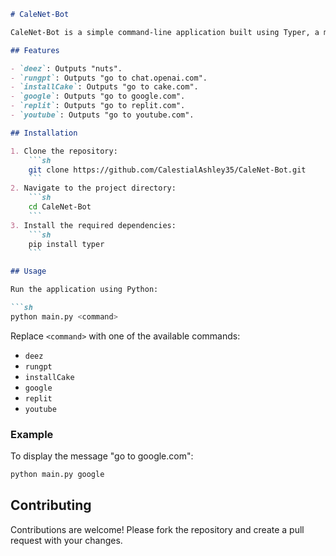 ```markdown
# CaleNet-Bot

CaleNet-Bot is a simple command-line application built using Typer, a modern, easy-to-use Python library for creating command-line interfaces (CLIs). This bot provides several commands that display different messages or URLs.

## Features

- `deez`: Outputs "nuts".
- `rungpt`: Outputs "go to chat.openai.com".
- `installCake`: Outputs "go to cake.com".
- `google`: Outputs "go to google.com".
- `replit`: Outputs "go to replit.com".
- `youtube`: Outputs "go to youtube.com".

## Installation

1. Clone the repository:
    ```sh
    git clone https://github.com/CalestialAshley35/CaleNet-Bot.git
    ```
2. Navigate to the project directory:
    ```sh
    cd CaleNet-Bot
    ```
3. Install the required dependencies:
    ```sh
    pip install typer
    ```

## Usage

Run the application using Python:

```sh
python main.py <command>
```

Replace `<command>` with one of the available commands:

- `deez`
- `rungpt`
- `installCake`
- `google`
- `replit`
- `youtube`

### Example

To display the message "go to google.com":

```sh
python main.py google
```

## Contributing

Contributions are welcome! Please fork the repository and create a pull request with your changes.
